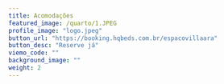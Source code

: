 ```yaml
---
title: Acomodações
featured_image: /quarto/1.JPEG
profile_image: "logo.jpeg"
button_url: "https://booking.hqbeds.com.br/espacovillaara"
button_desc: "Reserve já"
viemo_code: ""
background_image: ""
weight: 2
---
```

